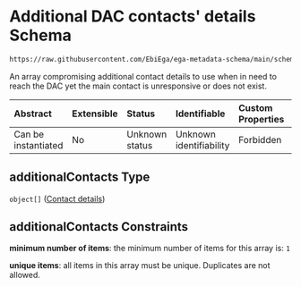 # Additional DAC contacts' details Schema

```txt
https://raw.githubusercontent.com/EbiEga/ega-metadata-schema/main/schemas/EGA.DAC.json#/properties/dacContacts/properties/additionalContacts
```

An array compromising additional contact details to use when in need to reach the DAC yet the main contact is unresponsive or does not exist.

| Abstract            | Extensible | Status         | Identifiable            | Custom Properties | Additional Properties | Access Restrictions | Defined In                                                             |
| :------------------ | :--------- | :------------- | :---------------------- | :---------------- | :-------------------- | :------------------ | :--------------------------------------------------------------------- |
| Can be instantiated | No         | Unknown status | Unknown identifiability | Forbidden         | Forbidden             | none                | [EGA.DAC.json\*](../../../schemas/EGA.DAC.json "open original schema") |

## additionalContacts Type

`object[]` ([Contact details](ega-4-defs-contact-details.md))

## additionalContacts Constraints

**minimum number of items**: the minimum number of items for this array is: `1`

**unique items**: all items in this array must be unique. Duplicates are not allowed.
